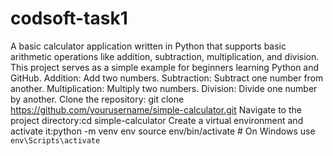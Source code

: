 # codsoft-task1
A basic calculator application written in Python that supports basic arithmetic operations like addition, subtraction, multiplication, and division. This project serves as a simple example for beginners learning Python and GitHub.
Addition: Add two numbers.
Subtraction: Subtract one number from another.
Multiplication: Multiply two numbers.
Division: Divide one number by another.
Clone the repository: git clone https://github.com/yourusername/simple-calculator.git
Navigate to the project directory:cd simple-calculator
Create a virtual environment and activate it:python -m venv env
source env/bin/activate  # On Windows use `env\Scripts\activate`
